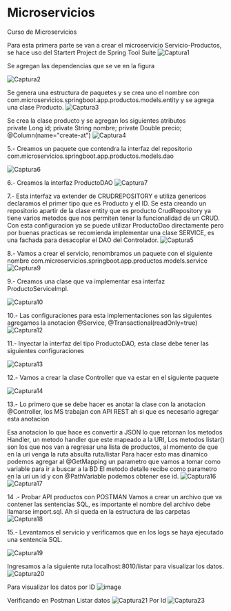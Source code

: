 # Microservicios
Curso de Microservicios

Para esta primera parte se van a crear el microservicio Servicio-Productos, se hace uso del Startert Project de Spring Tool Suite
![Captura1](https://user-images.githubusercontent.com/41167366/89090356-10cab100-d368-11ea-8210-e03f0c937237.PNG)


Se agregan las dependencias que se ve en la figura

![Captura2](https://user-images.githubusercontent.com/41167366/89090820-ef1ef900-d36a-11ea-9f53-fbf60650bfb0.PNG)

Se genera una estructura de paquetes y se crea uno el nombre con com.microservicios.springboot.app.productos.models.entity y se agrega una clase Producto.
![Captura3](https://user-images.githubusercontent.com/41167366/89090826-f0e8bc80-d36a-11ea-9708-af0337f18226.PNG)

Se crea la clase producto  y se agregan los siguientes atributos  
private Long id; private String nombre; private Double precio; @Column(name="create-at")
![Captura4](https://user-images.githubusercontent.com/41167366/89091108-8a649e00-d36c-11ea-9f33-c87251a7c6c9.PNG)

5.- Creamos un paquete que contendra la interfaz del repositorio com.microservicios.springboot.app.productos.models.dao

![Captura6](https://user-images.githubusercontent.com/41167366/89134400-82cb0380-d4ea-11ea-9ed0-e9d37c75c46a.PNG)


6.- Creamos la interfaz ProductoDAO
![Captura7](https://user-images.githubusercontent.com/41167366/89134440-e5bc9a80-d4ea-11ea-8322-6644d795a4ed.PNG)

7.- Esta interfaz va extender de CRUDREPOSITORY e utiliza genericos declaramos el primer tipo que es Producto y el ID. Se esta creando un repositorio apartir de la
clase entity que es producto
CrudRepository ya tiene varios metodos que nos permiten tener la funcionalidad de un CRUD.
Con esta configuracion ya se puede utilizar ProductoDao directamente pero por buenas practicas se recomienda implementar una clase SERVICE, es una fachada para desacoplar
el DAO del Controlador.
![Captura5](https://user-images.githubusercontent.com/41167366/89135411-fe30b300-d4f2-11ea-8f15-ae82260fb594.PNG)


8.- Vamos a crear el servicio, renombramos un paquete con el siguiente nombre com.microservicios.springboot.app.productos.models.service
![Captura9](https://user-images.githubusercontent.com/41167366/89134751-3fbe5f80-d4ed-11ea-9524-885f0c048510.PNG)

9.- Creamos una clase que va implementar esa interfaz ProductoServiceImpl.

![Captura10](https://user-images.githubusercontent.com/41167366/89134812-b2c7d600-d4ed-11ea-88b2-f16fcc1cc757.PNG)


10.- Las configuraciones para esta implementaciones son las siguientes
agregamos la anotacion @Service, @Transactional(readOnly=true)
![Captura12](https://user-images.githubusercontent.com/41167366/89134882-56b18180-d4ee-11ea-98c9-31610c144cab.PNG)

11.- Inyectar la interfaz del tipo ProductoDAO, esta clase debe tener las siguientes configuraciones

![Captura13](https://user-images.githubusercontent.com/41167366/89135115-bf99f900-d4f0-11ea-8a4d-e4f45b6b61d8.PNG)

12.- Vamos a crear la clase Controller que va estar en el siguiente paquete

![Captura14](https://user-images.githubusercontent.com/41167366/89240083-a6607d80-d5c0-11ea-88ff-4afe9c02978f.PNG)


13.- Lo primero que se debe hacer es anotar la clase con la anotacion @Controller, los MS trabajan con API REST ah si que es necesario agregar esta anotacion

Esa anotacion lo que hace es convertir a JSON lo que retornan los metodos Handler, un metodo
handler que este mapeado a la URI, Los metodos listar() son los que nos van a regresar
una lista de productos, al momento de que en la uri venga la ruta absulta
ruta/listar
Para hacer esto mas dinamico podemos agregar al @GetMapping un parametro que vamos a tomar
como variable para ir a buscar a la BD
El metodo detalle recibe como parametro en la uri un id y con @PathVariable
podemos obtener ese id.
![Captura16](https://user-images.githubusercontent.com/41167366/89243351-5a660680-d5c9-11ea-8fb3-6c20703c7efe.PNG)
![Captura17](https://user-images.githubusercontent.com/41167366/89243353-5b973380-d5c9-11ea-8df5-0325dbacb687.PNG)


14 .- Probar API productos con POSTMAN
Vamos a crear un archivo que va contener las sentencias SQL, es importante el nombre del archivo debe llamarse import.sql.
Ah si queda en la estructura de las carpetas
![Captura18](https://user-images.githubusercontent.com/41167366/89715677-f8acf000-d96c-11ea-9efd-eeaf32a5829f.PNG)

15.- Levantamos el servicio y verificamos que en los logs se haya ejecutado una sentencia SQL.

![Captura19](https://user-images.githubusercontent.com/41167366/89715744-81c42700-d96d-11ea-81cc-10a241408c00.PNG)

Ingresamos a la siguiente ruta localhost:8010/listar para visualizar los datos.
![Captura20](https://user-images.githubusercontent.com/41167366/89715817-352d1b80-d96e-11ea-9d34-3ae3e8ac8827.PNG)

Para visualizar los datos por ID
![image](https://user-images.githubusercontent.com/41167366/89715964-18451800-d96f-11ea-83ff-c3a0136457e3.png)

Verificando en Postman
Listar datos
![Captura21](https://user-images.githubusercontent.com/41167366/89715897-a967bf00-d96e-11ea-801f-b02c38735fdd.PNG)
Por Id
![Captura23](https://user-images.githubusercontent.com/41167366/89715983-3e6ab800-d96f-11ea-8abc-31d2920a391f.PNG)




